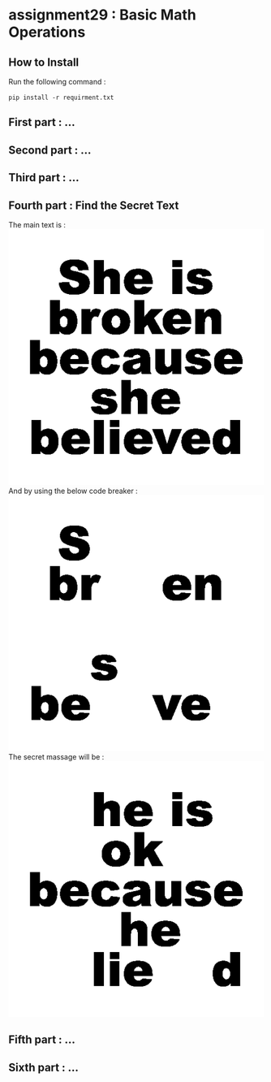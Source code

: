 # assignment29 : Basic Math Operations

## How to Install
Run the following command :
```
pip install -r requirment.txt
```

## First part : ...

## Second part : ...

## Third part : ...

## Fourth part : Find the Secret Text
The main text is :
![Alt text](inputs/input_4_full.png)
And by using the below code breaker :
![Alt text](inputs/input_4_check.png)
The secret massage will be :
![Alt text](outputs/output_4_secret_text.png)

## Fifth part : ...

## Sixth part : ...